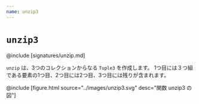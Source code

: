 ```yaml
---
name: unzip3
---
```


# `unzip3`

@include [signatures/unzip.md]

`unzip` は、3つのコレクションからなる `Tuple3` を作成します。
1つ目には３つ組である要素の1つ目、2つ目には2つ目、3つ目には残りが含まれます。

@include [figure.html source="../images/unzip3.svg" desc="関数 unzip3 の図"]

